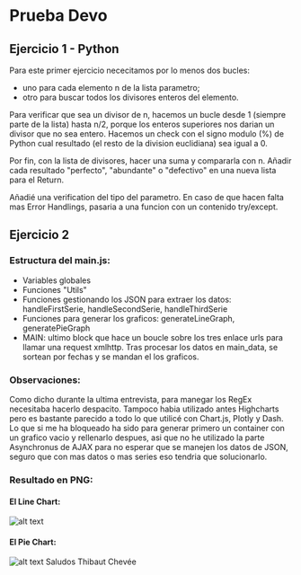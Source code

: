 # Prueba Devo

## Ejercicio 1 - Python

Para este primer ejercicio nececitamos por lo menos dos bucles: 
- uno para cada elemento n de la lista parametro;
- otro para buscar todos los divisores enteros del elemento.

Para verificar que sea un divisor de n, hacemos un bucle desde 1 (siempre parte de la lista) hasta n/2, porque los enteros superiores nos darian un divisor que no sea entero. Hacemos un check con el signo modulo (%) de Python cual resultado (el resto de la division euclidiana) sea igual a 0.

Por fin, con la lista de divisores, hacer una suma y compararla con n.
Añadir cada resultado "perfecto", "abundante" o "defectivo" en una nueva lista para el Return.

Añadié una verification del tipo del parametro. En caso de que hacen falta mas Error Handlings, pasaria a una funcion con un contenido try/except. 

## Ejercicio 2

### Estructura del main.js:
- Variables globales
- Funciones "Utils"
- Funciones gestionando los JSON para extraer los datos: handleFirstSerie, handleSecondSerie, handleThirdSerie
- Funciones para generar los graficos: generateLineGraph, generatePieGraph
- MAIN: ultimo block que hace un boucle sobre los tres enlace urls para llamar una request xmlhttp. Tras procesar los datos en main_data, se sortean por fechas y se mandan el los graficos.

### Observaciones: 

Como dicho durante la ultima entrevista, para manegar los RegEx necesitaba hacerlo despacito.
Tampoco habia utilizado antes Highcharts pero es bastante parecido a todo lo que utilicé con Chart.js, Plotly y Dash. Lo que si me ha bloqueado ha sido para generar primero un container con un grafico vacio y  rellenarlo despues, asi que no he utilizado la parte Asynchronus de AJAX para no esperar que se manejen los datos de JSON, seguro que con mas datos o mas series eso tendria que solucionarlo.

### Resultado en PNG:

#### El Line Chart:
![alt text](https://github.com/timy600/PruebaDevo/img/main/linechart.png?raw=true)

#### El Pie Chart:
![alt text](https://github.com/timy600/PruebaDevo/img/main/piechart.png?raw=true)
Saludos
Thibaut Chevée